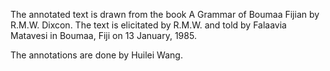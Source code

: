 The annotated text is drawn from the book A Grammar of Boumaa Fijian by R.M.W. Dixcon. The text is elicitated by R.M.W. and told by Falaavia Matavesi in Boumaa, Fiji on 13 January, 1985.

The annotations are done by Huilei Wang.
